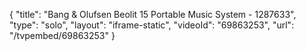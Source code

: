 {
    "title": "Bang & Olufsen Beolit 15 Portable Music System - 1287633",
    "type": "solo",
    "layout": "iframe-static",
    "videoId": "69863253",
    "url": "\/tvpembed\/69863253"
}